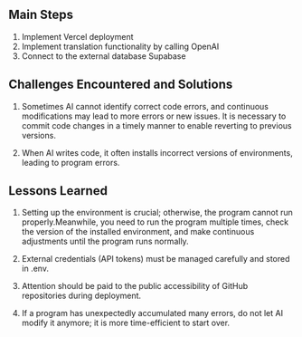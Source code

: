 ## Main Steps
1. Implement Vercel deployment
2. Implement translation functionality by calling OpenAI
3. Connect to the external database Supabase

## Challenges Encountered and Solutions
1. Sometimes AI cannot identify correct code errors, and continuous modifications may lead to more errors or new issues. It is necessary to commit code changes in a timely manner to enable reverting to previous versions.

2. When AI writes code, it often installs incorrect versions of environments, leading to program errors.

## Lessons Learned
1. Setting up the environment is crucial; otherwise, the program cannot run properly.Meanwhile, you need to run the program multiple times, check the version of the installed environment, and make continuous adjustments until the program runs normally.

2. External credentials (API tokens) must be managed carefully and stored in .env.

3. Attention should be paid to the public accessibility of GitHub repositories during deployment.

4. If a program has unexpectedly accumulated many errors, do not let AI modify it anymore; it is more time-efficient to start over.